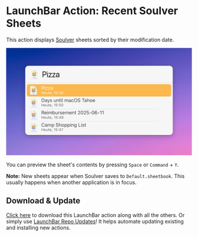 # LaunchBar Action: Recent Soulver Sheets

This action displays [Soulver](https://soulver.app/) sheets sorted by their modification date.

<img src="01.jpg" width="604"/>

You can preview the sheet's contents by pressing `Space` or `Command` + `Y`.

**Note:** New sheets appear when Soulver saves to `Default.sheetbook`. This usually happens when another application is in focus.

## Download & Update

[Click here](https://github.com/Ptujec/LaunchBar/archive/refs/heads/master.zip) to download this LaunchBar action along with all the others. Or simply use [LaunchBar Repo Updates](https://github.com/Ptujec/LaunchBar/tree/master/LB-Repo-Updates#launchbar-repo-updates-action)! It helps automate updating existing and installing new actions.